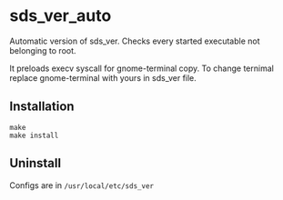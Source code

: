 # sds_ver_auto
Automatic version of sds_ver. Checks every started executable not belonging to root.

It preloads execv syscall for gnome-terminal copy. To change ternimal replace gnome-terminal with yours in sds_ver file.

## Installation
<code>make</code>  
<code>make install</code>

## Uninstall

Configs are in `/usr/local/etc/sds_ver`

